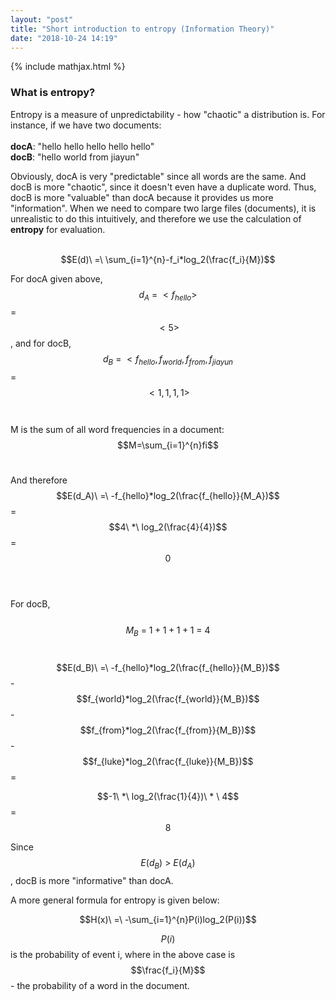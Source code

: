 ```yaml
---
layout: "post"
title: "Short introduction to entropy (Information Theory)"
date: "2018-10-24 14:19"
---
```


{% include mathjax.html %}
### What is entropy?
Entropy is a measure of unpredictability - how "chaotic" a distribution is. For instance, if we have two documents: <br><br>
**docA**: "hello hello hello hello hello"<br>
**docB**: "hello world from jiayun" <br>

Obviously, docA is very "predictable" since all words are the same. And docB is more "chaotic", since it doesn't even have a duplicate word. Thus, docB is more "valuable" than docA because it provides us more "information". When we need to compare two large files (documents), it is unrealistic to do this intuitively, and therefore we use the calculation of **entropy** for evaluation. <br><br>

$$E(d)\ =\ \sum_{i=1}^{n}-f_i*log_2(\frac{f_i}{M})$$

For docA given above, $$d_A\ =\ <f_{hello}>$$ = $$<5>$$, and for docB, $$d_B\ =\ <f_{hello},f_{world},f_{from},f_{jiayun}$$ = $$<1,1,1,1>$$ <br><br>
M is the sum of all word frequencies in a document: $$M=\sum_{i=1}^{n}fi$$<br>

And therefore $$E(d_A)\ =\ -f_{hello}*log_2(\frac{f_{hello}}{M_A})$$ = $$4\ *\ log_2(\frac{4}{4})$$ = $$0$$ <br><br>

For docB, <br><br>
$$M_B\ =\ 1+1+1+1\ =\ 4$$<br>

$$E(d_B)\ =\ -f_{hello}*log_2(\frac{f_{hello}}{M_B})$$ - $$f_{world}*log_2(\frac{f_{world}}{M_B})$$ - $$f_{from}*log_2(\frac{f_{from}}{M_B})$$ - $$f_{luke}*log_2(\frac{f_{luke}}{M_B})$$ = <br>

$$-1\ *\ log_2(\frac{1}{4})\ * \ 4$$ = $$8$$

Since $$E(d_B)\ >\ E(d_A)$$, docB is more "informative" than docA.

A more general formula for entropy is given below:<br>

$$H(x)\ =\ -\sum_{i=1}^{n}P(i)log_2(P(i))$$

$$P(i)$$ is the probability of event i, where in the above case is $$\frac{f_i}{M}$$ - the probability of a word in the document.
